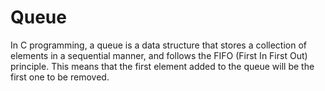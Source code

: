 # Queue
In C programming, a queue is a data structure that stores a collection of elements in a sequential manner, and follows the FIFO (First In First Out) principle. This means that the first element added to the queue will be the first one to be removed.
